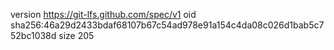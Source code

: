 version https://git-lfs.github.com/spec/v1
oid sha256:46a29d2433bdaf68107b67c54ad978e91a154c4da08c026d1bab5c752bc1038d
size 205
